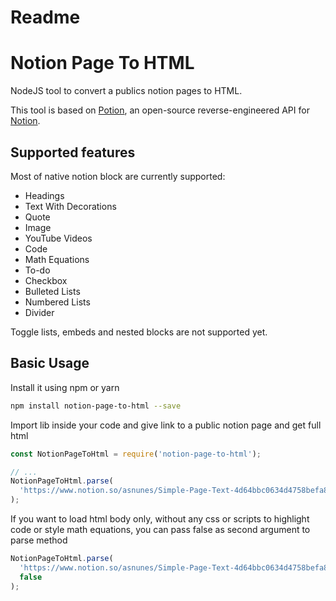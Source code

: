 # Readme

# Notion Page To HTML

NodeJS tool to convert a publics notion pages to HTML.

This tool is based on [Potion](https://github.com/benborgers/potion), an open-source reverse-engineered API for [Notion](http://notion.so).

## Supported features

Most of native notion block are currently supported:

- Headings
- Text With Decorations
- Quote
- Image
- YouTube Videos
- Code
- Math Equations
- To-do
- Checkbox
- Bulleted Lists
- Numbered Lists
- Divider

Toggle lists, embeds and nested blocks are not supported yet.

## Basic Usage

Install it using npm or yarn

```bash
npm install notion-page-to-html --save
```

Import lib inside your code and give link to a public notion page and get full html

```jsx
const NotionPageToHtml = require('notion-page-to-html');

// ...
NotionPageToHtml.parse(
  'https://www.notion.so/asnunes/Simple-Page-Text-4d64bbc0634d4758befa85c5a3a6c22f'
);
```

If you want to load html body only, without any css or scripts to highlight code or style math equations, you can pass false as second argument to parse method

```jsx
NotionPageToHtml.parse(
  'https://www.notion.so/asnunes/Simple-Page-Text-4d64bbc0634d4758befa85c5a3a6c22f',
  false
);
```
